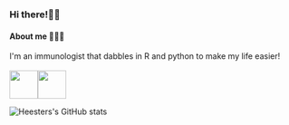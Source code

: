 ### Hi there!👋🏼 
#### About me 👨🏼‍🔬
I'm an immunologist that dabbles in R and python to make my life easier!\
\
<img src="https://www.r-project.org/logo/Rlogo.svg" height="50"><img src="https://www.python.org/static/community_logos/python-logo-generic.svg" height="50">

![Heesters's GitHub stats](https://github-readme-stats.vercel.app/api?username=heesters&theme=buefy)
